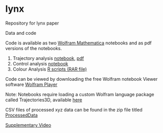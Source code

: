 # lynx
Repository for lynx paper


Data and code 

Code is available as two [Wolfram Mathematica](https://www.wolfram.com/mathematica/?source=nav) notebooks and as pdf versions of the notebooks. 
1. Trajectory analysis [notebook](https://github.com/dinrao/lynx/blob/main/fly_analysis.nb), [pdf](https://github.com/dinrao/lynx/blob/main/fly_analysis.pdf)
2. Control analysis [notebook](https://github.com/dinrao/lynx/blob/main/fly_analysis.nb#:~:text=lynxcontrol.nb)
3. Colour Analysis [R scripts (RAR file)](https://github.com/dinrao/lynx/blob/main/Scripts%20and%20database.zip)

Code can be viewed by downloading the free Wolfram notebook Viewer software [Wolfram Player](https://www.wolfram.com/player/)

Note: Notebooks require loading a custom Wolfram language package called Trajectories3D, available [here](https://github.com/dinrao/trajectories)

CSV files of processed xyz data can be found in the zip file titled [ProcessedData](https://github.com/dinrao/lynx/blob/main/flydata.zip)

[Supplementary Video](https://github.com/dinrao/lynx/blob/main/S1.mp4)
